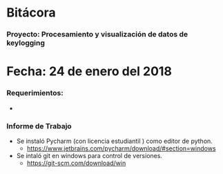 # Bitácora

### Proyecto: Procesamiento y visualización de datos de keylogging

# Fecha: 24 de enero del 2018

### Requerimientos:

 - 
### Informe de Trabajo

 + Se instaló Pycharm (con licencia estudiantil ) como editor de python.
 	- https://www.jetbrains.com/pycharm/download/#section=windows
 + Se intaló git en windows para control de versiones.
 	- https://git-scm.com/download/win
